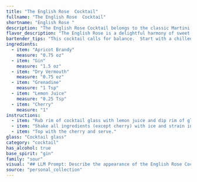 ```yaml
---
title: "The English Rose  Cocktail"
fullname: "The English Rose  Cocktail"
shortname: "English Rose "
description: "The English Rose Cocktail belongs to the classic Martini family, showcasing the sophisticated balance of gin and vermouth. While its exact origin is unknown, the use of apricot brandy and grenadine suggests a late 19th or early 20th century creation, likely from a London bar, combining English spirits with continental flavors. "
flavor_description: "The English Rose is a delightful harmony of sweet and tart. The apricot brandy brings a luscious fruitiness, balanced by the crisp juniper notes of gin and dry vermouth. A whisper of grenadine adds a touch of floral sweetness, while lemon juice provides a bright acidity. The cherry garnish adds a final touch of sweetness and a delightful aroma. "
bartender_tips: "This cocktail calls for balance.  Start with a chilled glass. Use quality gin and apricot brandy. Measure carefully, ensuring the vermouth doesn't overwhelm the gin. Shake vigorously with ice to chill thoroughly. Strain into the glass, and gently float the grenadine on top for a vibrant color gradient. Garnish with a lemon twist and a cherry for a classic finish. "
ingredients:
  - item: "Apricot Brandy"
    measure: "0.75 oz"
  - item: "Gin"
    measure: "1.5 oz"
  - item: "Dry Vermouth"
    measure: "0.75 oz"
  - item: "Grenadine"
    measure: "1 Tsp"
  - item: "Lemon Juice"
    measure: "0.25 Tsp"
  - item: "Cherry"
    measure: "1"
instructions:
  - item: "Rub rim of cocktail glass with lemon juice and dip rim of glass in powdered sugar."
  - item: "Shake all ingredients (except cherry) with ice and strain into sugar-rimmed glass."
  - item: "Top with the cherry and serve."
glass: "Cocktail glass"
category: "cocktail"
has_alcohol: true
base_spirit: "gin"
family: "sour"
visual: "## LLM Prompt: Describe the appearance of the English Rose Cocktail using the following ingredients: Apricot Brandy, Gin, Dry Vermouth, Grenadine, Lemon Juice, Cherry. **Focus on:*** **Color:** What are the dominant colors of the cocktail? Is it clear, cloudy, layered, or a solid hue?* **Texture:**  Is it smooth and silky, or does it have a bubbly, frothy, or layered appearance?* **Garnish:** How does the cherry enhance the visual appeal?  Is it muddled, floating, or perched on the rim?* **Overall Impression:**  What kind of mood does the appearance of the cocktail evoke? Is it elegant, whimsical, refreshing, or sophisticated?**Example:**The English Rose Cocktail is a mesmerizing spectacle of color and texture. Its base is a shimmering pale rose hue, hinting at the delicate apricot brandy and dry vermouth. A wisp of pink grenadine gracefully floats atop, creating a subtle ombre effect. The garnish, a plump, glossy maraschino cherry, rests proudly on the rim, adding a touch of playful whimsy to the sophisticated presentation. "
source: "personal_collection"
---
```


